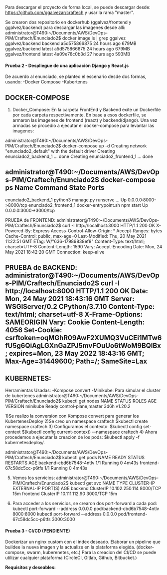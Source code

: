 
Para descargar el proyecto de forma local, se puede descargar desde: https://github.com/ggalvezar/craftech y usar la rama "master".

Se crearon dos repositorio en dockerhub (ggalvez/frontend y ggalvez/backend)  para descargar las imagenes desde alli:
administrator@T490:~/Documents/AWS/DevOps-PIM/Craftech/Enunciado2$ docker image ls | grep ggalvez
ggalvez/backend               backend           a5d575866875   24 hours ago    679MB
ggalvez/backend               latest            a5d575866875   24 hours ago    679MB
ggalvez/frontend              latest            4a09e78c0b3d   27 hours ago    593MB


#### Prueba 2 - Despliegue de una aplicación Django y React.js
De acuerdo al enunciado, se planteo el escenario desde dos formas, usando: 
       -Docker Compose
       -Kubertenes

DOCKER-COMPOSE
---------------------------------------------------------------------------------------------------------------------------------------------------------------
1) Docker_Compose: En la carpeta FrontEnd y Backend exite un Dockerfile por cada carpeta respectivamente. En base a esos dockerfile, se armaron las imagenes de frontend (react) y backend(django). Una vez armadas se procedio a ejecutar el docker-compose para levantar las imagenes:

administrator@T490:~/Documents/AWS/DevOps-PIM/Craftech/Enunciado2$ docker-compose up -d
Creating network "enunciado2_default" with the default driver
Creating enunciado2_backend_1 ... done
Creating enunciado2_frontend_1 ... done

administrator@T490:~/Documents/AWS/DevOps-PIM/Craftech/Enunciado2$ docker-compose ps
        Name                       Command               State           Ports         
---------------------------------------------------------------------------------------
enunciado2_backend_1    python3 manage.py runserve ...   Up      0.0.0.0:8000->8000/tcp
enunciado2_frontend_1   docker-entrypoint.sh npm start   Up      0.0.0.0:3000->3000/tcp

PRUEBA de FRONTEND:
administrator@T490:~/Documents/AWS/DevOps-PIM/Craftech/Enunciado2$ curl -I http://localhost:3000
HTTP/1.1 200 OK
X-Powered-By: Express
Access-Control-Allow-Origin: *
Accept-Ranges: bytes
Cache-Control: public, max-age=0
Last-Modified: Thu, 20 May 2021 11:22:51 GMT
ETag: W/"636-17989838ef8"
Content-Type: text/html; charset=UTF-8
Content-Length: 1590
Vary: Accept-Encoding
Date: Mon, 24 May 2021 18:42:20 GMT
Connection: keep-alive

PRUEBA de BACKEND:
administrator@T490:~/Documents/AWS/DevOps-PIM/Craftech/Enunciado2$ curl -I http://localhost:8000
HTTP/1.1 200 OK
Date: Mon, 24 May 2021 18:43:16 GMT
Server: WSGIServer/0.2 CPython/3.7.10
Content-Type: text/html; charset=utf-8
X-Frame-Options: SAMEORIGIN
Vary: Cookie
Content-Length: 4056
Set-Cookie:  csrftoken=oqMGhR09AwF2XUMQ3VuCEi1MTw6fU5g6QiAgLGXnGaZPJ5mvFOuUo6tWoM9BQlBx; expires=Mon, 23 May 2022 18:43:16 GMT; Max-Age=31449600; Path=/; SameSite=Lax
--------------------------------------------------------------------------------------------------------------------------------------------------------

KUBERNETES:
---------------------------------------------------------------------------------------------------------------------------------------------------------
Herramientas Usadas:
      -Kompose convert
      -Minikube: Para simular el cluster de kubertenes
       administrator@T490:~/Documents/AWS/DevOps-PIM/Craftech/Enunciado2$ kubectl get nodes
       NAME       STATUS   ROLES                  AGE    VERSION
       minikube   Ready    control-plane,master   3d6h   v1.20.2
        
1)Se realizo la conversion con Kompose convert para generar los KubertenesDeploy
2)Se creo un namespace craftech
    $kubectl create namespace craftech
3) Configuramos el contexto:
    $kubectl config set-context $(kubectl config current-context) --namespace craftech
4) Ahora procedemos a ejecutar la creacion de los pods: 
   $kubectl apply -f kubernetesdeploy/.

administrator@T490:~/Documents/AWS/DevOps-PIM/Craftech/Enunciado2$ kubectl get pods
NAME                        READY   STATUS    RESTARTS   AGE
backend-cbd6b7548-4ntlv     1/1     Running   0          4m43s
frontend-67c58dc5cc-p6tfs   1/1     Running   0          4m43s

5) Vemos los servicios:
administrator@T490:~/Documents/AWS/DevOps-PIM/Craftech/Enunciado2$ kubectl get svc
NAME       TYPE        CLUSTER-IP       EXTERNAL-IP   PORT(S)    AGE
backend    ClusterIP   10.102.250.114   <none>        8000/TCP   15m
frontend   ClusterIP   10.111.112.90    <none>        3000/TCP   15m
       
6) Para acceder a los servicios, se crearon dos port-forward a cada pod:
    kubectl port-forward --address 0.0.0.0 pod/backend-cbd6b7548-4ntlv 8000:8000 
    kubectl port-forward --address 0.0.0.0 pod/frontend-67c58dc5cc-p6tfs 3000:3000
       
       

       








#### Prueba 3 - CI/CD (PENDIENTE)

Dockerizar un nginx custom con el index deseado.
Elaborar un pipeline que buildee la nueva imagen y la actualize en la plataforma elegida. (docker-compose, swarm, kuberenetes, etc.)
Para la creacion del CI/CD se puede utilizar cualquier plataforma (CircleCI, Gitlab, Github, Bitbucket.)

**Requisitos y deseables:**



